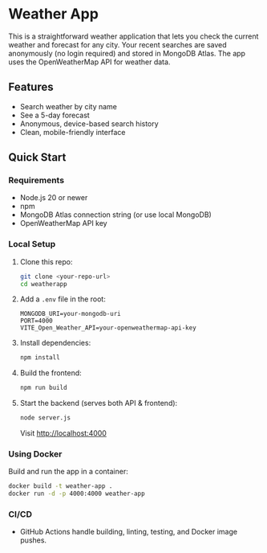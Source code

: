 # Weather App

This is a straightforward weather application that lets you check the current weather and forecast for any city. Your recent searches are saved anonymously (no login required) and stored in MongoDB Atlas. The app uses the OpenWeatherMap API for weather data.

## Features
- Search weather by city name
- See a 5-day forecast
- Anonymous, device-based search history
- Clean, mobile-friendly interface

## Quick Start

### Requirements
- Node.js 20 or newer
- npm
- MongoDB Atlas connection string (or use local MongoDB)
- OpenWeatherMap API key

### Local Setup
1. Clone this repo:
   ```sh
   git clone <your-repo-url>
   cd weatherapp
   ```
2. Add a `.env` file in the root:
   ```env
   MONGODB_URI=your-mongodb-uri
   PORT=4000
   VITE_Open_Weather_API=your-openweathermap-api-key
   ```
3. Install dependencies:
   ```sh
   npm install
   ```
4. Build the frontend:
   ```sh
   npm run build
   ```
5. Start the backend (serves both API & frontend):
   ```sh
   node server.js
   ```
   Visit [http://localhost:4000](http://localhost:4000)

### Using Docker
Build and run the app in a container:
```sh
docker build -t weather-app .
docker run -d -p 4000:4000 weather-app
```

### CI/CD
- GitHub Actions handle building, linting, testing, and Docker image pushes.

